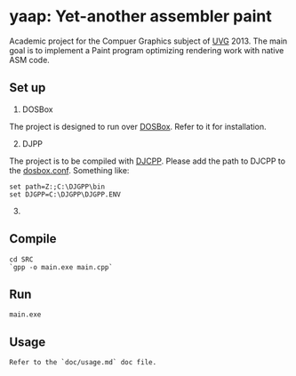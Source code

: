 # yaap: Yet-another assembler paint

Academic project for the Compuer Graphics subject of [UVG](http://www.uvg.edu.gt) 2013.
The main goal is to implement a Paint program optimizing rendering work with native ASM
code.

## Set up

1. DOSBox

The project is designed to run over [DOSBox](http://www.dosbox.com/). Refer to it for installation.

2. DJPP

The project is to be compiled with [DJCPP](http://www.delorie.com/djgpp/). Please
add the path to DJCPP to the [dosbox.conf](http://www.dosbox.com/wiki/Dosbox.conf). Something like:

    set path=Z:;C:\DJGPP\bin
    set DJGPP=C:\DJGPP\DJGPP.ENV

3. 

## Compile
    cd SRC
    `gpp -o main.exe main.cpp`

## Run
    main.exe


## Usage
    Refer to the `doc/usage.md` doc file.
